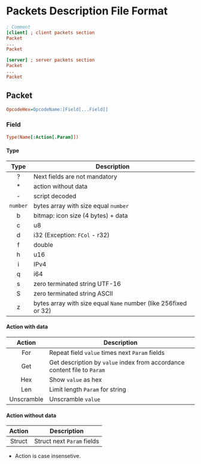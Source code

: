 # Packets Description File Format
```ini
; Comment
[client] ; client packets section
Packet
...
Packet

[server] ; server packets section
Packet
...
Packet
```

## Packet
```ini
OpcodeHex=OpcodeName:[Field[...Field]]
```

### Field
```ini
Type(Name[:Action[.Param]])
```

#### Type
| Type     | Description |
|:--------:|-------------|
| ?        | Next fields are not mandatory |
| *        | action without data |
| -        | script decoded |
| `number` | bytes array with size equal `number` |
| b        | bitmap: icon size (4 bytes) + data |
| c        | u8 |
| d        | i32 (Exception: `FCol` - r32) |
| f        | double |
| h        | u16 |
| i        | IPv4 |
| q        | i64 |
| s        | zero terminated string UTF-16 |
| S        | zero terminated string ASCII |
| z        | bytes array with size equal `Name` number (like 256fixed or 32) |

#### Action with data
| Action | Description |
|:------:|-------------|
| For    | Repeat field `value` times next `Param` fields |
| Get    | Get description by `value` index from accordance content file to `Param` |
| Hex    | Show `value` as hex |
| Len    | Limit length `Param` for string |
| Unscramble | Unscramble `value` |

#### Action without data
| Action | Description |
|:------:|-------------|
| Struct | Struct next `Param` fields |

* Action is case insensetive.
